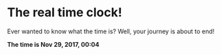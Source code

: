 # The real time clock!

Ever wanted to know what the time is? Well, your journey is about to end!

**The time is Nov 29, 2017, 00:04**